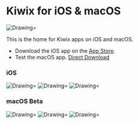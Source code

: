 # Kiwix for iOS & macOS
<img src="https://img.shields.io/badge/Swift-3.1-orange.svg" alt="Drawing="/>

This is the home for Kiwix apps on iOS and macOS. 
- Download the iOS app on the [App Store](https://itunes.apple.com/us/app/kiwix/id997079563). 
- Test the macOS app. [Direct Download](https://www.dropbox.com/s/fl30dhng2l0yeki/Kiwix.dmg?dl=0)

### iOS
<span>
<img src="https://img.shields.io/badge/version-1.8.1-blue.svg" alt="Drawing="/>
<img src="https://img.shields.io/badge/compatibility-iOS%2010.0-green.svg" alt="Drawing="/>
<img src="https://img.shields.io/badge/release-04%2F17%2F2017-f4ae00.svg" alt="Drawing="/>
</span>


### macOS Beta
<span>
<img src="https://img.shields.io/badge/version-2.0-blue.svg" alt="Drawing="/>
<img src="https://img.shields.io/badge/compatibility-macOS%2010.11-green.svg" alt="Drawing="/>
<img src="https://img.shields.io/badge/release-08%2F30%2F2017-f4ae00.svg" alt="Drawing="/>
</span>